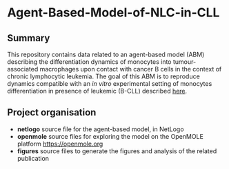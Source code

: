 # Agent-Based-Model-of-NLC-in-CLL

## Summary
This repository contains data related to an agent-based model (ABM) describing the differentiation dynamics of monocytes into tumour-associated macrophages upon contact with cancer B cells in the context of chronic lymphocytic leukemia. The goal of this ABM is to reproduce dynamics compatible with an *in vitro* experimental setting of monocytes differentiation in presence of leukemic (B-CLL) described [here](https://www.mdpi.com/2072-6694/14/1/16/htm).

## Project organisation
- **netlogo** source file for the agent-based model, in NetLogo
- **openmole** source files for exploring the model on the OpenMOLE platform https://openmole.org
- **figures** source files to generate the figures and analysis of the related publication
